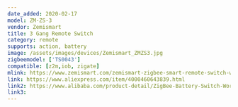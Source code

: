 ```yaml
---
date_added: 2020-02-17
model: ZM-ZS-3
vendor: Zemismart
title: 3 Gang Remote Switch
category: remote
supports: action, battery
image: /assets/images/devices/Zemismart_ZMZS3.jpg
zigbeemodel: ['TS0043']
compatible: [z2m,iob, zigate]
mlink: https://www.zemismart.com/zemismart-zigbee-smart-remote-switch-work-with-tuya-zigbee-hub-zigbee-sticker-switch-p0259.html
link: https://www.aliexpress.com/item/4000460643839.html
link2: https://www.alibaba.com/product-detail/ZigBee-Battery-Switch-Working-with-TuYa_62346290735.html
link3: 
---
```

